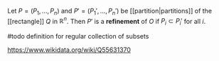 Let $P = (P_1,\dots,P_n)$ and $P'=(P_1', \dots, P_n')$ be [[partition|partitions]] of the [[rectangle]] $Q$ in $\mathbb R^n$. Then $P'$ is a **refinement** of $O$ if $P_i \subset P_i'$ for all $i$.

#todo definition for regular collection of subsets

https://www.wikidata.org/wiki/Q55631370